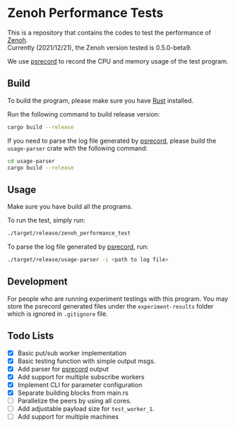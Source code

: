 # Zenoh Performance Tests

This is a repository that contains the codes to test the performance of [Zenoh](https://zenoh.io/).  
Currently (2021/12/21), the Zenoh version tested is 0.5.0-beta9.

We use [psrecord](https://github.com/astrofrog/psrecord) to record the CPU and memory usage of the test program.

## Build

To build the program, please make sure you have [Rust](https://www.rust-lang.org/) installed.

Run the following command to build release version:
```bash
cargo build --release
```

If you need to parse the log file generated by [psrecord](https://github.com/astrofrog/psrecord), please build the `usage-parser` crate with the following command:
```bash
cd usage-parser
cargo build --release
```

## Usage

Make sure you have build all the programs.

To run the test, simply run:
```bash
./target/release/zenoh_performance_test
```

To parse the log file generated by [psrecord](https://github.com/astrofrog/psrecord), run:
```bash
./target/release/usage-parser -i <path to log file>
```

## Development

For people who are running experiment testings with this program. You may store the psrecord generated files under the `experiment-results` folder which is ignored in `.gitignore` file.

## Todo Lists
- [x] Basic put/sub worker implementation
- [x] Basic testing function with simple output msgs.
- [x] Add parser for [psrecord](https://github.com/astrofrog/psrecord) output
- [x] Add support for multiple subscribe workers
- [x] Implement CLI for parameter configuration   
- [x] Separate building blocks from main.rs 
- [ ] Parallelize the peers by using all cores.
- [ ] Add adjustable payload size for `test_worker_1`.
- [ ] Add support for multiple machines